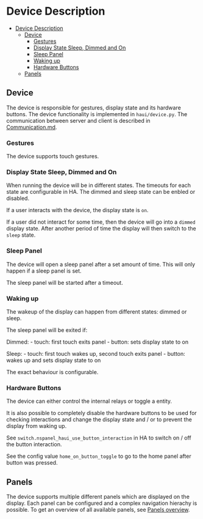 # Device Description

- [Device Description](#device-description)
  - [Device](#device)
    - [Gestures](#gestures)
    - [Display State Sleep, Dimmed and On](#display-state-sleep-dimmed-and-on)
    - [Sleep Panel](#sleep-panel)
    - [Waking up](#waking-up)
    - [Hardware Buttons](#hardware-buttons)
  - [Panels](#panels)

## Device

The device is responsible for gestures, display state and its hardware buttons. The device functionality is implemented in `haui/device.py`. The communication between server and client is described in [Communication.md](Communication.md).

### Gestures

The device supports touch gestures.

### Display State Sleep, Dimmed and On

When running the device will be in different states. The timeouts for each state are configurable in HA. The dimmed and sleep state can be enbled or disabled.

If a user interacts with the device, the display state is `on`.

If a user did not interact for some time, then the device will go into a `dimmed` display state. After another period of time the display will then switch to the `sleep` state.

### Sleep Panel

The device will open a sleep panel after a set amount of time. This will only happen if a sleep panel is set.

The sleep panel will be started after a timeout.

### Waking up

The wakeup of the display can happen from different states: dimmed or sleep.

The sleep panel will be exited if:

Dimmed:
    - touch: first touch exits panel
    - button: sets display state to on

Sleep:
    - touch: first touch wakes up, second touch exits panel
    - button: wakes up and sets display state to on

The exact behaviour is configurable.

### Hardware Buttons

The device can either control the internal relays or toggle a entity.

It is also possible to completely disable the hardware buttons to be used for checking interactions and change the display state and / or to prevent the display from waking up.

See `switch.nspanel_haui_use_button_interaction` in HA to switch on / off the button interaction.

See the config value `home_on_button_toggle` to go to the home panel after button was pressed.

## Panels

The device supports multiple different panels which are displayed on the display. Each panel can be configured and a complex navigation hierachy is possible. To get an overview of all available panels, see [Panels overview](panels/README.md).
